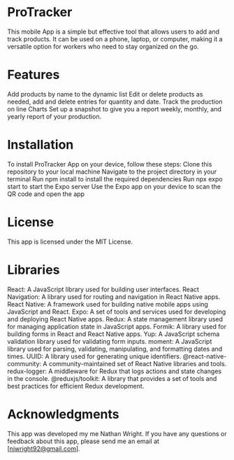 # ProTracker
This mobile App is a simple but effective tool that allows users to add and track products. It can be used on a phone, laptop, or computer, making it a versatile option for workers who need to stay organized on the go.

# Features
Add products by name to the dynamic list
Edit or delete products as needed, add and delete entries for quantity and date.
Track the production on line Charts
Set up a snapshot to give you a report weekly, monthly, and yearly report of your production.

# Installation
To install ProTracker App on your device, follow these steps:
Clone this repository to your local machine
Navigate to the project directory in your terminal
Run npm install to install the required dependencies
Run npx expo start to start the Expo server
Use the Expo app on your device to scan the QR code and open the app

# License
This app is licensed under the MIT License.

# Libraries


React: A JavaScript library used for building user interfaces.
React Navigation: A library used for routing and navigation in React Native apps.
React Native: A framework used for building native mobile apps using JavaScript and React.
Expo: A set of tools and services used for developing and deploying React Native apps.
Redux: A state management library used for managing application state in JavaScript apps.
Formik: A library used for building forms in React and React Native apps.
Yup: A JavaScript schema validation library used for validating form inputs.
moment: A JavaScript library used for parsing, validating, manipulating, and formatting dates and times.
UUID: A library used for generating unique identifiers.
@react-native-community: A community-maintained set of React Native libraries and tools.
redux-logger: A middleware for Redux that logs actions and state changes in the console.
@reduxjs/toolkit: A library that provides a set of tools and best practices for efficient Redux development.

# Acknowledgments 

This app was developed my me Nathan Wright.
If you have any questions or feedback about this app, please send me an email at [njwright92@gmail.com].